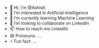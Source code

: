 - 👋 Hi, I’m @Ashish
- 👀 I’m interested in Artificial Intelligence 
- 🌱 I’m currently learning Machine Learning 
- 💞️ I’m looking to collaborate on LinkedIn 
- 📫 How to reach me LinkedIn 
- 😄 Pronouns: ...
- ⚡ Fun fact: ...

<!---
Ashish7291/Ashish7291 is a ✨ special ✨ repository because its `README.md` (this file) appears on your GitHub profile.
You can click the Preview link to take a look at your changes.
--->
